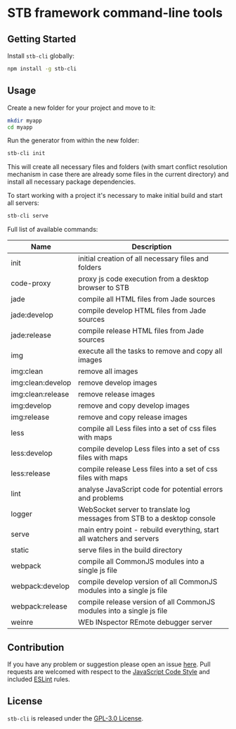 STB framework command-line tools
================================

## Getting Started

Install `stb-cli` globally:

```bash
npm install -g stb-cli
```

## Usage

Create a new folder for your project and move to it:

```bash
mkdir myapp
cd myapp
```

Run the generator from within the new folder:

```bash
stb-cli init
```

This will create all necessary files and folders (with smart conflict resolution mechanism
in case there are already some files in the current directory) and install all necessary package dependencies.

To start working with a project it's necessary to make initial build and start all servers:

```bash
stb-cli serve
```

Full list of available commands:

 Name              | Description
-------------------|-------------
 init              | initial creation of all necessary files and folders
 code-proxy        | proxy js code execution from a desktop browser to STB
 jade              | compile all HTML files from Jade sources
 jade:develop      | compile develop HTML files from Jade sources
 jade:release      | compile release HTML files from Jade sources
 img               | execute all the tasks to remove and copy all images
 img:clean         | remove all images
 img:clean:develop | remove develop images
 img:clean:release | remove release images
 img:develop       | remove and copy develop images
 img:release       | remove and copy release images
 less              | compile all Less files into a set of css files with maps
 less:develop      | compile develop Less files into a set of css files with maps
 less:release      | compile release Less files into a set of css files with maps
 lint              | analyse JavaScript code for potential errors and problems
 logger            | WebSocket server to translate log messages from STB to a desktop console
 serve             | main entry point - rebuild everything, start all watchers and servers
 static            | serve files in the build directory
 webpack           | compile all CommonJS modules into a single js file
 webpack:develop   | compile develop version of all CommonJS modules into a single js file
 webpack:release   | compile release version of all CommonJS modules into a single js file
 weinre            | WEb INspector REmote debugger server


## Contribution

If you have any problem or suggestion please open an issue [here](https://github.com/DarkPark/stb-cli/issues).
Pull requests are welcomed with respect to the [JavaScript Code Style](https://github.com/DarkPark/jscs) and included [ESLint](http://eslint.org/) rules.


## License

`stb-cli` is released under the [GPL-3.0 License](http://opensource.org/licenses/GPL-3.0).
